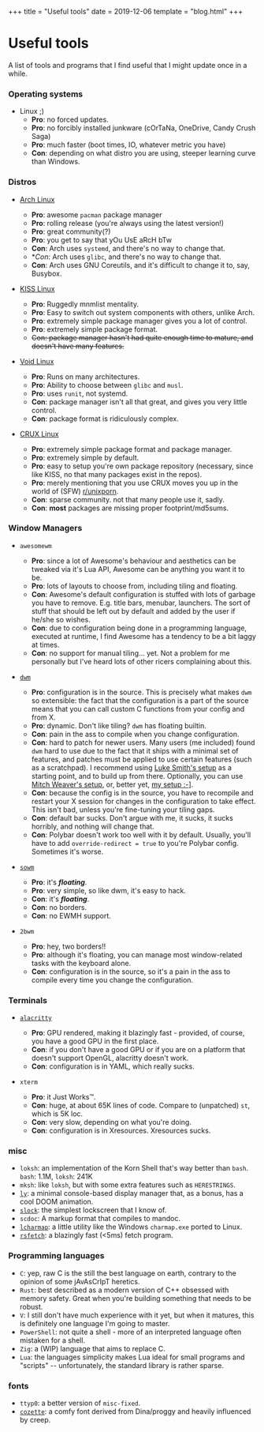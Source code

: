 +++
title = "Useful tools"
date = 2019-12-06
template = "blog.html"
+++

# Useful tools

A list of tools and programs that I find useful that I might update
once in a while.

### Operating systems
- Linux ;)
	- **Pro**: no forced updates.
	- **Pro**: no forcibly installed junkware (cOrTaNa, OneDrive, Candy Crush Saga)
	- **Pro**: much faster (boot times, IO, whatever metric you have)
	- **Con**: depending on what distro you are using, steeper learning curve than Windows.

### Distros
- [Arch Linux](https://archlinux.org)
	- **Pro**: awesome `pacman` package manager
	- **Pro**: rolling release (you're always using the latest version!)
	- **Pro**: great community(?)
	- **Pro**: you get to say that yOu UsE aRcH bTw
	- **Con**: Arch uses `systemd`, and there's no way to change that.
	- **Con*: Arch uses `glibc`, and there's no way to change that.
	- **Con**: Arch uses GNU Coreutils, and it's difficult to change it to, say, Busybox.

- [KISS Linux](https://k1ss.org)
	- **Pro**: Ruggedly mnmlist mentality.
	- **Pro**: Easy to switch out system components with others, unlike Arch.
	- **Pro**: extremely simple package manager gives you a lot of control.
	- **Pro**: extremely simple package format.
	- <s>Con: package manager hasn't had quite enough time to mature, and doesn't have many features.</s>

- [Void Linux](https://voidlinux.org)
	- **Pro**: Runs on many architectures.
	- **Pro**: Ability to choose between `glibc` and `musl`.
	- **Pro**: uses `runit`, not systemd.
	- **Con**: package manager isn't all that great, and gives you very
	  little control.
	- **Con**: package format is ridiculously complex.

- [CRUX Linux](https://crux.nu)
	- **Pro**: extremely simple package format and package manager.
	- **Pro**: extremely simple by default.
	- **Pro**: easy to setup you're own package repository (necessary, since like KISS, no
	  that many packages exist in the repos).
	- **Pro**: merely mentioning that you use CRUX moves you up in the world of (SFW) [r/unixporn](https://reddit.com/r/unixporn).
	- **Con**: sparse community. not that many people use it, sadly.
	- **Con**: **most** packages are missing proper footprint/md5sums.
 
### Window Managers
- `awesomewm`
	- **Pro**: since a lot of Awesome's behaviour and aesthetics can be tweaked via it's Lua API, Awesome can be anything you want it to be.
	- **Pro**: lots of layouts to choose from, including tiling and floating.
	- **Con**: Awesome's default configuration is stuffed with lots of garbage you have to remove. E.g. title bars, menubar, launchers. The sort of stuff that should be left out by default and added by the user if he/she so wishes.
	- **Con**: due to configuration being done in a programming language, executed at runtime, I find Awesome has a tendency to be a bit laggy at times.
	- **Con**: no support for manual tiling... yet. Not a problem for me personally but I've heard lots of other ricers complaining about this.

- [`dwm`](https://dwm.suckless.org/)
	- **Pro**: configuration is in the source. This is precisely what makes `dwm` so extensible:
	  the fact that the configuration is a part of the source means that you can call custom
	  C functions from your config and from X.
	- **Pro**: dynamic. Don't like tiling? `dwm` has floating builtin.
	- **Con**: pain in the ass to compile when you change
	  configuration.
	- **Con**: hard to patch for newer users. Many users (me included) found `dwm` hard to use
	  due to the fact that it ships with a minimal set of features, and patches must be applied
	  to use certain features (such as a scratchpad). I recommend using [Luke Smith's setup](https://github.com/LukeSmithxyz)
	  as a starting point, and to build up from there. Optionally, you can use [Mitch Weaver's setup](https://github.com/mitchweaver/suckless),
	  or, better yet, [my setup :-\]](https://github.com/kiedtl/suckless).
	- **Con**: because the config is in the source, you have to recompile and restart your X session
	  for changes in the configuration to take effect. This isn't bad, unless you're fine-tuning your tiling gaps.
	- **Con**: default bar sucks. Don't argue with me, it sucks, it sucks horribly, and nothing will change that.
	- **Con**: Polybar doesn't work too well with it by default. Usually, you'll have to add `override-redirect = true` to
	  you're Polybar config. Sometimes it's worse.

- [`sowm`](https://github.com/dylanaraps/sowm)
	- **Pro**: it's __*floating*__.
	- **Pro**: very simple, so like dwm, it's easy to hack.
	- **Con**: it's __*floating*__.
	- **Con**: no borders.
	- **Con**: no EWMH support.

- `2bwm`
	- **Pro**: hey, two borders!!
	- **Pro**: although it's floating, you can manage most
	  window-related tasks with the keyboard alone.
	- **Con**: configuration is in the source, so it's a pain in the
	  ass to compile every time you change the configuration.

### Terminals
- [`alacritty`](https://github.com/jwilm/alacritty)
	- **Pro**: GPU rendered, making it blazingly fast - provided, of course, you have a good GPU
	  in the first place.
	- **Con**: if you don't have a good GPU or if you are on a platform that doesn't support OpenGL,
	alacritty doesn't work.
	- **Con**: configuration is in YAML, which really sucks.

- `xterm`
	- **Pro**: it Just Works™.
	- **Con**: huge, at about 65K lines of code. Compare to (unpatched) `st`, which is 5K loc.
	- **Con**: very slow, depending on what you're doing.
	- **Con**: configuration is in Xresources. Xresources sucks.

### misc
- `loksh`: an implementation of the Korn Shell that's way better than `bash`. `bash`: 1.1M, `loksh`: 241K
- `mksh`: like `loksh`, but with some extra features such as `HERESTRINGS`.
- [`ly`](https://github.com/cyglom/ly): a minimal console-based display manager that, as a bonus, has a cool DOOM animation.
- [`slock`](https://tools.suckless.org/slock): the simplest lockscreen that I know of.
- `scdoc`: A markup format that compiles to mandoc.
- [`lcharmap`](https://github.com/lptstr/lcharmap): a little utility like the Windows `charmap.exe` ported to Linux.
- [`rsfetch`](https://github.com/rsfetch/rsfetch): a blazingly fast (<5ms) fetch program.

### Programming languages
- `C`: yep, raw C is the still the best language on earth, contrary to the opinion of some jAvAsCrIpT heretics.
- `Rust`: best described as a modern version of C++ obsessed with memory safety. Great when you're building something
that needs to be robust.
- `V`: I still don't have much experience with it yet, but when it matures, this is definitely one language I'm going to
  master.
- `PowerShell`: not quite a shell - more of an interpreted language often mistaken for a shell.
- `Zig`: a (WIP) language that aims to replace C.
- `Lua`: the languages simplicity makes Lua ideal for small programs and "scripts" -- unfortunately, the standard library is rather sparse.

### fonts
- `ttyp0`: a better version of `misc-fixed`.
- [`cozette`](https://github.com/slavfox/Cozette): a comfy font derived from Dina/proggy and heavily influenced by creep.
